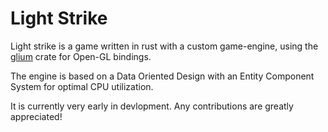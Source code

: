 Light Strike
============

Light strike is a game written in rust with a custom game-engine, 
using the [glium](https://docs.rs/glium/0.26.0-alpha3/glium/) crate
for Open-GL bindings.

The engine is based on a Data Oriented Design with an Entity Component System
for optimal CPU utilization.

It is currently very early in devlopment. Any contributions are greatly appreciated!
